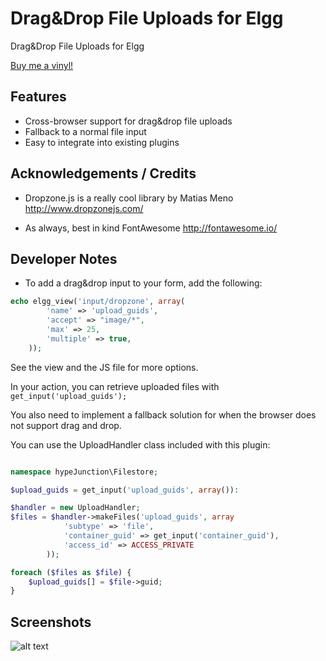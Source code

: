 Drag&Drop File Uploads for Elgg
===============================

Drag&Drop File Uploads for Elgg

[Buy me a vinyl!](https://www.paypal.com/cgi-bin/webscr?cmd=_s-xclick&hosted_button_id=P7QA9CFMENBKA)


## Features

* Cross-browser support for drag&drop file uploads
* Fallback to a normal file input
* Easy to integrate into existing plugins

## Acknowledgements / Credits

* Dropzone.js is a really cool library by Matias Meno
http://www.dropzonejs.com/

* As always, best in kind FontAwesome
http://fontawesome.io/


## Developer Notes

* To add a drag&drop input to your form, add the following:

```php
echo elgg_view('input/dropzone', array(
		'name' => 'upload_guids',
		'accept' => "image/*",
		'max' => 25,
		'multiple' => true,
	));
```

See the view and the JS file for more options.

In your action, you can retrieve uploaded files with ```get_input('upload_guids');```

You also need to implement a fallback solution for when the browser does not support
drag and drop.

You can use the UploadHandler class included with this plugin:

```php

namespace hypeJunction\Filestore;

$upload_guids = get_input('upload_guids', array()):

$handler = new UploadHandler;
$files = $handler->makeFiles('upload_guids', array
			'subtype' => 'file',
			'container_guid' => get_input('container_guid'),
			'access_id' => ACCESS_PRIVATE
		));

foreach ($files as $file) {
	$upload_guids[] = $file->guid;
}

```

## Screenshots

![alt text](https://raw.github.com/hypeJunction/elgg_dropzone/master/screenshots/dropzone_updated.png "Dropzone")